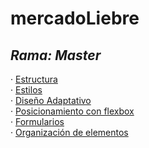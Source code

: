 # mercadoLiebre
## *Rama: Master*

· [Estructura](https://github.com/Ale-253/mercadoLiebre/tree/estructura)  
· [Estilos](https://github.com/Ale-253/mercadoLiebre/tree/estilos)  
· [Diseño Adaptativo](https://github.com/Ale-253/mercadoLiebre/tree/adaptativo)  
· [Posicionamiento con flexbox](https://github.com/Ale-253/mercadoLiebre/tree/flexbox)  
· [Formularios](https://github.com/Ale-253/mercadoLiebre/tree/formularios)  
· [Organización de elementos](https://github.com/Ale-253/mercadoLiebre/tree/organizacion)
